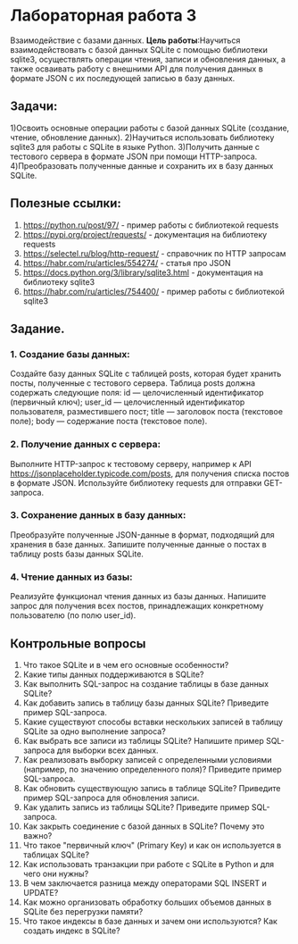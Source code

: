 # Лабораторная работа 3
Взаимодействие с базами данных.
**Цель работы**:Научиться взаимодействовать с базой данных SQLite с помощью библиотеки sqlite3, осуществлять операции чтения, записи и обновления данных, а также осваивать работу с внешними API для получения данных в формате JSON с их последующей записью в базу данных. 

## Задачи:

1)Освоить основные операции работы с базой данных SQLite (создание, чтение, обновление данных).
2)Научиться использовать библиотеку sqlite3 для работы с SQLite в языке Python.
3)Получить данные с тестового сервера в формате JSON при помощи HTTP-запроса.
4)Преобразовать полученные данные и сохранить их в базу данных SQLite.

## Полезные ссылки:

1) https://python.ru/post/97/ - пример работы с библиотекой requests
2) https://pypi.org/project/requests/ - документация на библиотеку requests
3) https://selectel.ru/blog/http-request/ - справочник по HTTP запросам
4) https://habr.com/ru/articles/554274/ - статья про JSON
5) https://docs.python.org/3/library/sqlite3.html - документация на библиотеку sqlite3
6) https://habr.com/ru/articles/754400/ - пример работы с библиотекой sqlite3

## Задание.
### 1. Создание базы данных:

Создайте базу данных SQLite с таблицей posts, которая будет хранить посты, полученные с тестового сервера.
Таблица posts должна содержать следующие поля:
id — целочисленный идентификатор (первичный ключ);
user_id — целочисленный идентификатор пользователя, разместившего пост;
title — заголовок поста (текстовое поле);
body — содержание поста (текстовое поле).

### 2. Получение данных с сервера:
Выполните HTTP-запрос к тестовому серверу, например к API https://jsonplaceholder.typicode.com/posts, для получения списка постов в формате JSON. Используйте библиотеку requests для отправки GET-запроса.

### 3. Сохранение данных в базу данных:
Преобразуйте полученные JSON-данные в формат, подходящий для хранения в базе данных.
Запишите полученные данные о постах в таблицу posts базы данных SQLite.

### 4. Чтение данных из базы:
Реализуйте функционал чтения данных из базы данных.
Напишите запрос для получения всех постов, принадлежащих конкретному пользователю (по полю user_id).



## Контрольные вопросы
1. Что такое SQLite и в чем его основные особенности?
2. Какие типы данных поддерживаются в SQLite?
3. Как выполнить SQL-запрос на создание таблицы в базе данных SQLite?
4. Как добавить запись в таблицу базы данных SQLite? Приведите пример SQL-запроса.
5. Какие существуют способы вставки нескольких записей в таблицу SQLite за одно выполнение запроса?
6. Как выбрать все записи из таблицы SQLite? Напишите пример SQL-запроса для выборки всех данных.
7. Как реализовать выборку записей с определенными условиями (например, по значению определенного поля)? Приведите пример SQL-запроса.
8. Как обновить существующую запись в таблице SQLite? Приведите пример SQL-запроса для обновления записи.
9. Как удалить запись из таблицы SQLite? Приведите пример SQL-запроса.
10. Как закрыть соединение с базой данных в SQLite? Почему это важно?
11. Что такое "первичный ключ" (Primary Key) и как он используется в таблицах SQLite?
12. Как использовать транзакции при работе с SQLite в Python и для чего они нужны?
13. В чем заключается разница между операторами SQL INSERT и UPDATE?
14. Как можно организовать обработку больших объемов данных в SQLite без перегрузки памяти?
15. Что такое индексы в базе данных и зачем они используются? Как создать индекс в SQLite?
